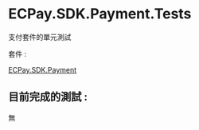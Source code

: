# ECPay.SDK.Payment.Tests

支付套件的單元測試

套件 : 

[ECPay.SDK.Payment](../ECPay.SDK.Payment)

## 目前完成的測試 : 

無
